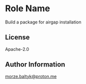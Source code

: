 Role Name
=========

Build a package for airgap installation

License
-------

Apache-2.0

Author Information
------------------

morze.baltyk@proton.me